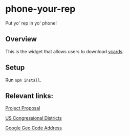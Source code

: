 # phone-your-rep
Put yo' rep in yo' phone!

## Overview
This is the widget that allows users
to download [vcards](https://en.wikipedia.org/wiki/VCard).

## Setup
Run `npm install`.

## Relevant links:

[Project Proposal](https://docs.google.com/document/d/1l33DxmEWg6RdDU8WBxEgKTL6vxGSlwY_l-T8csH11O8/edit)

[US Congressional Districts](https://davemahler.carto.com/viz/3ca2f82e-ac15-11e6-907b-0e98b61680bf/public_map)

[Google Geo Code Address](https://developers.google.com/maps/documentation/geocoding/intro)

